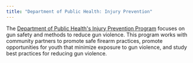 ```yaml
---
title: "Department of Public Health: Injury Prevention"
---
```

The [Department of Public Health's Injury Prevention Program](https://www.phila.gov/departments/department-of-public-health/disease-prevention/injury-prevention/) focuses on gun safety and methods to reduce gun violence. This program works with community partners to promote safe firearm practices, promote opportunities for youth that minimize exposure to gun violence, and study best practices for reducing gun violence.